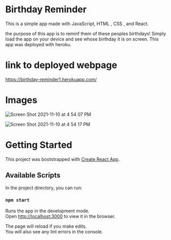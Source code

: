 # Birthday Reminder

This is a simple app made with JavaScript, HTML , CSS , and React.

the purpose of this app is to reminf them of these peoples birthdays! Simply load the app on your device and see whose birthday it is on screen.
This app was deployed with heroku.

# link to deployed webpage

https://birthday-reminder1.herokuapp.com/

# Images

![Screen Shot 2021-11-10 at 4 54 07 PM](https://user-images.githubusercontent.com/85514179/141200719-83f7a20f-077c-4bad-9970-0080a497f25b.png)


![Screen Shot 2021-11-10 at 4 54 17 PM](https://user-images.githubusercontent.com/85514179/141200748-31baf353-67c3-45c4-9225-6feff2e161c9.png)




# Getting Started 

This project was bootstrapped with [Create React App](https://github.com/facebook/create-react-app).

## Available Scripts

In the project directory, you can run:

### `npm start`

Runs the app in the development mode.\
Open [http://localhost:3000](http://localhost:3000) to view it in the browser.

The page will reload if you make edits.\
You will also see any lint errors in the console.


